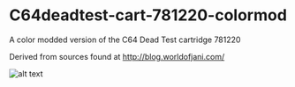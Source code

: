 # C64deadtest-cart-781220-colormod
A color modded version of the C64 Dead Test cartridge 781220

Derived from sources found at http://blog.worldofjani.com/ 

![alt text](https://github.com/AtomicRPM/C64deadtest-cart-781220-colormod/blob/main/deadtest781220.jpg?raw=true)
